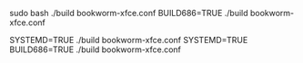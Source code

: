 sudo bash
./build bookworm-xfce.conf
BUILD686=TRUE ./build bookworm-xfce.conf

SYSTEMD=TRUE ./build bookworm-xfce.conf
SYSTEMD=TRUE BUILD686=TRUE ./build bookworm-xfce.conf
